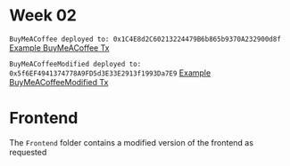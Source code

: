 # Week 02

`BuyMeACoffee deployed to: 0x1C4E8d2C60213224479B6b865b9370A232900d8f`
[Example BuyMeACoffee Tx](https://goerli.etherscan.io/tx/0x1b41a46366dc6b9ecbb8e89c9211ce7d4ab6c48283369c3c597a68ea2f365c45)

`BuyMeACoffeeModified deployed to: 0x5f6EF4941374778A9FD5d3E33E2913f1993Da7E9`
[Example BuyMeACoffeeModified Tx](https://goerli.etherscan.io/tx/0x9dc3ca2540698a9d73ad540e1d7fb10b59b6e3fdf2fa7c4edd881ecc7c3ce556)

# Frontend

The `Frontend` folder contains a modified version of the frontend as requested
